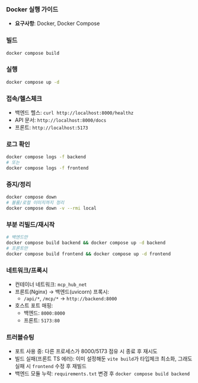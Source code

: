 ### Docker 실행 가이드

- **요구사항**: Docker, Docker Compose

### 빌드
```bash
docker compose build
```

### 실행
```bash
docker compose up -d
```

### 접속/헬스체크
- 백엔드 헬스: `curl http://localhost:8000/healthz`
- API 문서: `http://localhost:8000/docs`
- 프론트: `http://localhost:5173`

### 로그 확인
```bash
docker compose logs -f backend
# 또는
docker compose logs -f frontend
```

### 중지/정리
```bash
docker compose down
# 볼륨/로컬 이미지까지 정리
docker compose down -v --rmi local
```

### 부분 리빌드/재시작
```bash
# 백엔드만
docker compose build backend && docker compose up -d backend
# 프론트만
docker compose build frontend && docker compose up -d frontend
```

### 네트워크/프록시
- 컨테이너 네트워크: `mcp_hub_net`
- 프론트(Nginx) → 백엔드(uvicorn) 프록시:
  - `/api/*`, `/mcp/*` → `http://backend:8000`
- 호스트 포트 매핑:
  - 백엔드: `8000:8000`
  - 프론트: `5173:80`

### 트러블슈팅
- 포트 사용 중: 다른 프로세스가 8000/5173 점유 시 종료 후 재시도
- 빌드 실패(프론트 TS 에러): 이미 설정해둔 `vite build`가 타입체크 최소화, 그래도 실패 시 `frontend` 수정 후 재빌드
- 백엔드 모듈 누락: `requirements.txt` 변경 후 `docker compose build backend`
